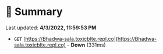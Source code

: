 # 📖 Summary
Last updated: **4/3/2022, 11:59:53 PM**

- `GET` [https://Bhadwa-sala.toxicblte.repl.co](https://Bhadwa-sala.toxicblte.repl.co) - **Down** (331ms)
